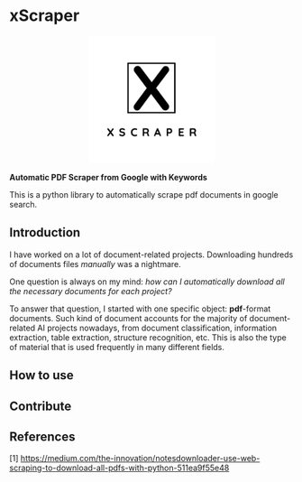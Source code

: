 # xScraper

<p align="center">
  <img src="doc/logos/xScraper-logos_black.png" width="225" alt="logo">
</p>


**Automatic PDF Scraper from Google with Keywords**

This is a python library to automatically scrape pdf documents in google search.

## Introduction

I have worked on a lot of document-related projects. Downloading hundreds of documents files  *manually* was a nightmare.

One question is always on my mind: *how can I automatically download all the necessary documents for each project?*

To answer that question, I started with one specific object: **pdf**-format documents. Such kind of document accounts for the majority of document-related AI projects nowadays, from document classification, information extraction, table extraction, structure recognition, etc. This is also the type of material that is used frequently in many different fields.

## How to use

## Contribute
## References
[1] https://medium.com/the-innovation/notesdownloader-use-web-scraping-to-download-all-pdfs-with-python-511ea9f55e48